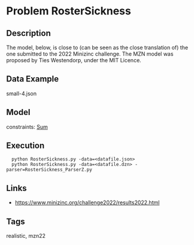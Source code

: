 # Problem RosterSickness
## Description
The model, below, is close to (can be seen as the close translation of) the one submitted to the 2022 Minizinc challenge.
The MZN model was proposed by Ties Westendorp, under the MIT Licence.

## Data Example
  small-4.json

## Model
  constraints: [Sum](http://pycsp.org/documentation/constraints/Sum)

## Execution
```
  python RosterSickness.py -data=<datafile.json>
  python RosterSickness.py -data=<datafile.dzn> -parser=RosterSickness_ParserZ.py
```

## Links
  - https://www.minizinc.org/challenge2022/results2022.html

## Tags
  realistic, mzn22
